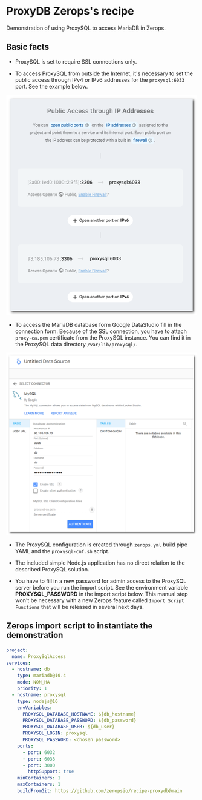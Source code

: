 # ProxyDB Zerops's recipe

Demonstration of using ProxySQL to access MariaDB in Zerops.

## Basic facts

* ProxySQL is set to require SSL connections only.

* To access ProxySQL from outside the Internet, it's necessary to set the public access through IPv4 or IPv6 addresses for the `proxysql:6033` port. See the example below.

![ProxySQL](./docs/Public-Access-Through-IP-Addresses.png "Public access through IP addresses")

* To access the MariaDB database form Google DataStudio fill in the connection form. Because of the SSL connection, you have to attach `proxy-ca.pem` certificate from the ProxySQL instance. You can find it in the ProxySQL data directory `/var/lib/proxysql/`.

![Google DataStudio](./docs/Google-DataStudio-MySQL-DataSource.png "MySQL data source")

* The ProxySQL configuration is created through `zerops.yml` build pipe YAML and the `proxysql-cnf.sh` script.

* The included simple Node.js application has no direct relation to the described ProxySQL solution.

* You have to fill in a new password for admin access to the ProxySQL server before you run the import script. See the environment variable **PROXYSQL_PASSWORD** in the import script below. This manual step won't be necessary with a new Zerops feature called `Import Script Functions` that will be released in several next days.

## Zerops import script to instantiate the demonstration

```yml
project:
  name: ProxySqlAccess
services:
  - hostname: db
    type: mariadb@10.4
    mode: NON_HA
    priority: 1
  - hostname: proxysql
    type: nodejs@16
    envVariables:
      PROXYSQL_DATABASE_HOSTNAME: ${db_hostname}
      PROXYSQL_DATABASE_PASSWORD: ${db_password}
      PROXYSQL_DATABASE_USER: ${db_user}
      PROXYSQL_LOGIN: proxysql
      PROXYSQL_PASSWORD: <chosen password>
    ports:
      - port: 6032
      - port: 6033
      - port: 3000
        httpSupport: true
    minContainers: 1
    maxContainers: 1
    buildFromGit: https://github.com/zeropsio/recipe-proxydb@main
```
